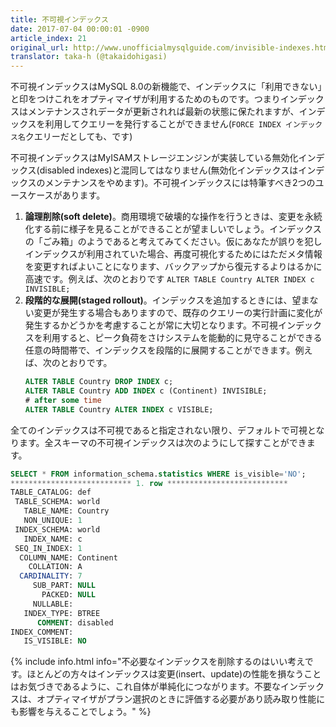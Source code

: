 ```yaml
---
title: 不可視インデックス
date: 2017-07-04 00:00:01 -0900
article_index: 21
original_url: http://www.unofficialmysqlguide.com/invisible-indexes.html
translator: taka-h (@takaidohigasi)
---
```


不可視インデックスはMySQL 8.0の新機能で、インデックスに「利用できない」と印をつけこれをオプティマイザが利用するためのものです。つまりインデックスはメンテナンスされデータが更新されれば最新の状態に保たれますが、インデックスを利用してクエリーを発行することができません(`FORCE INDEX インデックス名`クエリーだとしても、です)

不可視インデックスはMyISAMストレージエンジンが実装している無効化インデックス(disabled indexes)と混同してはなりません(無効化インデックスはインデックスのメンテナンスをやめます)。不可視インデックスには特筆すべき2つのユースケースがあります。

1. **論理削除(soft delete)**。商用環境で破壊的な操作を行うときは、変更を永続化する前に様子を見ることができることが望ましいでしょう。インデックスの「ごみ箱」のようであると考えてみてください。仮にあなたが誤りを犯しインデックスが利用されていた場合、再度可視化するためにはただメタ情報を変更すればよいことになります、バックアップから復元するよりはるかに高速です。例えば、次のとおりです
   `ALTER TABLE Country ALTER INDEX c INVISIBLE;`
2. **段階的な展開(staged rollout)**。インデックスを追加するときには、望まない変更が発生する場合もありますので、既存のクエリーの実行計画に変化が発生するかどうかを考慮することが常に大切となります。不可視インデックスを利用すると、ピーク負荷をさけシステムを能動的に見守ることができる任意の時間帯で、インデックスを段階的に展開することができます。例えば、次のとおりです。
    ```sql
    ALTER TABLE Country DROP INDEX c;
    ALTER TABLE Country ADD INDEX c (Continent) INVISIBLE;
    # after some time
    ALTER TABLE Country ALTER INDEX c VISIBLE;
    ```
全てのインデックスは不可視であると指定されない限り、デフォルトで可視となります。全スキーマの不可視インデックスは次のようにして探すことができます。

```sql
SELECT * FROM information_schema.statistics WHERE is_visible='NO';
*************************** 1. row ***************************
TABLE_CATALOG: def
 TABLE_SCHEMA: world
   TABLE_NAME: Country
   NON_UNIQUE: 1
 INDEX_SCHEMA: world
   INDEX_NAME: c
 SEQ_IN_INDEX: 1
  COLUMN_NAME: Continent
    COLLATION: A
  CARDINALITY: 7
     SUB_PART: NULL
       PACKED: NULL
     NULLABLE:
   INDEX_TYPE: BTREE
      COMMENT: disabled
INDEX_COMMENT:
   IS_VISIBLE: NO
```

{% include info.html info="不必要なインデックスを削除するのはいい考えです。ほとんどの方々はインデックスは変更(insert、update)の性能を損なうことはお気づきであるように、これ自体が単純化につながります。不要なインデックスは、オプティマイザがプラン選択のときに評価する必要があり読み取り性能にも影響を与えることでしょう。" %}
